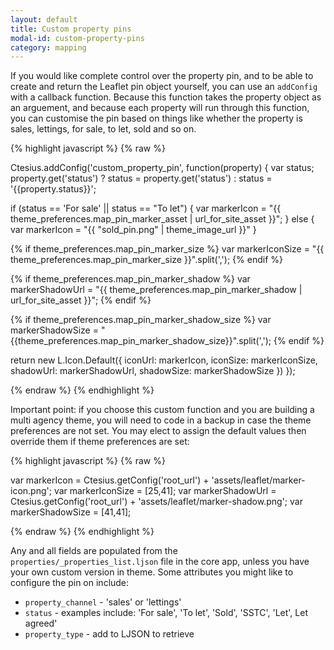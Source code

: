 ```yaml
---
layout: default
title: Custom property pins
modal-id: custom-property-pins
category: mapping
---
```

If you would like complete control over the property pin, and to be able to create and return the Leaflet pin object yourself, you can use an ``addConfig`` with a callback function. Because this function takes the property object as an arguement, and because each property will run through this function, you can customise the pin based on things like whether the property is sales, lettings, for sale, to let, sold and so on.

{% highlight javascript %}
{% raw %}

Ctesius.addConfig('custom_property_pin', function(property) {
 var status;
 property.get('status') ? status = property.get('status') : status = '{{property.status}}';

 if (status == 'For sale' || status == "To let") {
  var markerIcon = "{{ theme_preferences.map_pin_marker_asset | url_for_site_asset }}";
 } else {
  var markerIcon = "{{ "sold_pin.png" | theme_image_url }}"
 }
       
 {% if theme_preferences.map_pin_marker_size %}
  var markerIconSize = "{{ theme_preferences.map_pin_marker_size }}".split(',');
 {% endif %}

 {% if theme_preferences.map_pin_marker_shadow %}
  var markerShadowUrl = "{{ theme_preferences.map_pin_marker_shadow | url_for_site_asset }}";
 {% endif %}

 {% if theme_preferences.map_pin_marker_shadow_size %}
  var markerShadowSize = "{{theme_preferences.map_pin_marker_shadow_size}}".split(',');
 {% endif %}

 return new L.Icon.Default({
  iconUrl: markerIcon,
  iconSize: markerIconSize,
  shadowUrl: markerShadowUrl,
  shadowSize: markerShadowSize
 })
});

{% endraw %}
{% endhighlight %}

Important point: if you choose this custom function and you are building a multi agency theme, you will need to code in a backup in case the theme preferences are not set. You may elect to assign the default values then override them if theme preferences are set:

{% highlight javascript %}
{% raw %}

var markerIcon = Ctesius.getConfig('root_url') + 'assets/leaflet/marker-icon.png';
var markerIconSize = [25,41];
var markerShadowUrl = Ctesius.getConfig('root_url') + 'assets/leaflet/marker-shadow.png';
var markerShadowSize = [41,41];

{% endraw %}
{% endhighlight %}

Any and all fields are populated from the ``properties/_properties_list.ljson`` file in the core app, unless you have your own custom version in theme. Some attributes you might like to configure the pin on include:

- ``property_channel`` - 'sales' or 'lettings'
- ``status`` -  examples include: 'For sale', 'To let', 'Sold', 'SSTC', 'Let', Let agreed'
- ``property_type`` - add to LJSON to retrieve

